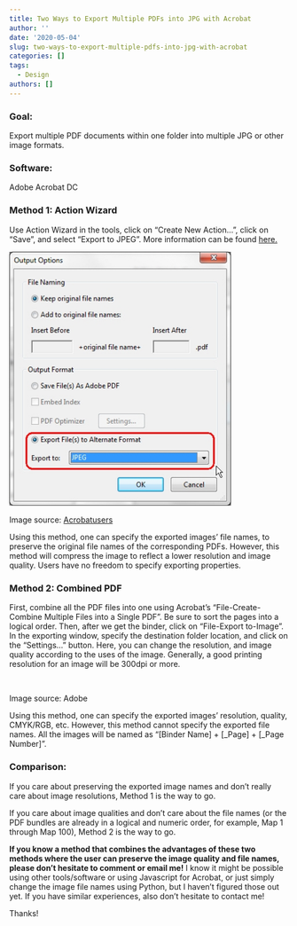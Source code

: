 ```yaml
---
title: Two Ways to Export Multiple PDFs into JPG with Acrobat
author: ''
date: '2020-05-04'
slug: two-ways-to-export-multiple-pdfs-into-jpg-with-acrobat
categories: []
tags:
  - Design
authors: []
---
```


### Goal:

Export multiple PDF documents within one folder into multiple JPG or other image formats.

### Software:

Adobe Acrobat DC

### Method 1: Action Wizard

Use Action Wizard in the tools, click on “Create New Action…”, click on “Save”, and select “Export to JPEG”. More information can be found [here.](https://answers.acrobatusers.com/I-want-to-batch-convert-from-pdf-to-jpg-instead-of-doing-the-files-one-by-one-using-Adobe-Acrobat-Pro-q210266.aspx)

<img src="https://github.com/adventuremeng/website_img/blob/master/post/answerImage91278-11032831.jpg?raw=true" alt="" width=400px />




Image source: [Acrobatusers](https://answers.acrobatusers.com/I-want-to-batch-convert-from-pdf-to-jpg-instead-of-doing-the-files-one-by-one-using-Adobe-Acrobat-Pro-q210266.aspx)


Using this method, one can specify the exported images’ file names, to preserve the original file names of the corresponding PDFs. However, this method will compress the image to reflect a lower resolution and image quality. Users have no freedom to specify exporting properties.


### Method 2: Combined PDF

First, combine all the PDF files into one using Acrobat’s “File-Create-Combine Multiple Files into a Single PDF”. Be sure to sort the pages into a logical order. Then, after we get the binder, click on “File-Export to-Image”. In the exporting window, specify the destination folder location, and click on the “Settings…” button. Here, you can change the resolution, and image quality according to the uses of the image. Generally, a good printing resolution for an image will be 300dpi or more.


<img src="https://helpx.adobe.com/content/dam/help/en/acrobat/using/file-format-options-pdf-export/_jcr_content/main-pars/image_418030296/Save-As-JPEG-Settings.png" alt="" width=400px />


Image source: Adobe

Using this method, one can specify the exported images’ resolution, quality, CMYK/RGB, etc. However, this method cannot specify the exported file names. All the images will be named as “[Binder Name] + [_Page] + [_Page Number]”. 

### Comparison:

If you care about preserving the exported image names and don’t really care about image resolutions, Method 1 is the way to go. 

If you care about image qualities and don’t care about the file names (or the PDF bundles are already in a logical and numeric order, for example, Map 1 through Map 100), Method 2 is the way to go.

**If you know a method that combines the advantages of these two methods where the user can preserve the image quality and file names, please don’t hesitate to comment or email me!**  I know it might be possible using other tools/software or using Javascript for Acrobat, or just simply change the image file names using Python, but I haven’t figured those out yet. If you have similar experiences, also don’t hesitate to contact me!


Thanks!


